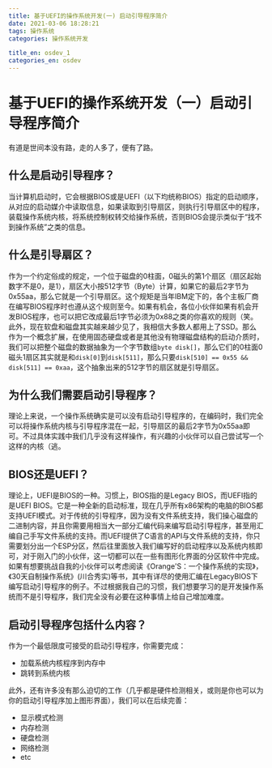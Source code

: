```yaml
---
title: 基于UEFI的操作系统开发(一) 启动引导程序简介
date: 2021-03-06 18:28:21
tags: 操作系统
categories: 操作系统开发

title_en: osdev_1
categories_en: osdev
---
```

#  基于UEFI的操作系统开发（一）启动引导程序简介

有道是世间本没有路，走的人多了，便有了路。

## 什么是启动引导程序？

当计算机启动时，它会根据BIOS或是UEFI（以下均统称BIOS）指定的启动顺序，从对应的启动媒介中读取信息，如果读取到引导扇区，则执行引导扇区中的程序，装载操作系统内核，将系统控制权转交给操作系统，否则BIOS会提示类似于“找不到操作系统”之类的信息。

## 什么是引导扇区？

作为一个约定俗成的规定，一个位于磁盘的0柱面，0磁头的第1个扇区（扇区起始数字不是0，是1），扇区大小按512字节（Byte）计算，如果它的最后2字节为0x55aa，那么它就是一个引导扇区。这个规矩是当年IBM定下的，各个主板厂商在编写BIOS程序时也遵从这个规则至今。如果有机会，各位小伙伴如果有机会开发BIOS程序，也可以把它改成最后1字节必须为0x88之类的你喜欢的规则（笑。 此外，现在软盘和磁盘其实越来越少见了，我相信大多数人都用上了SSD。那么作为一个概念扩展，在使用固态硬盘或者是其他没有物理磁盘结构的启动介质时，我们可以把整个磁盘的数据抽象为一个字节数组```byte disk[]```，那么它们的0柱面0磁头1扇区其实就是和```disk[0]```到```disk[511]```，那么只要```disk[510] == 0x55 && disk[511] == 0xaa```，这个抽象出来的512字节的扇区就是引导扇区。

## 为什么我们需要启动引导程序？

理论上来说，一个操作系统确实是可以没有启动引导程序的，在编码时，我们完全可以将操作系统内核与引导程序混在一起，引导扇区的最后2字节为0x55aa即可。不过具体实践中我们几乎没有这样操作，有兴趣的小伙伴可以自己尝试写一个这样的内核（逃。

## BIOS还是UEFI？

理论上，UEFI是BIOS的一种。习惯上，BIOS指的是Legacy BIOS，而UEFI指的是UEFI BIOS。它是一种全新的启动标准，现在几乎所有x86架构的电脑的BIOS都支持UEFI模式。对于传统的引导程序，因为没有文件系统支持，我们操心磁盘的二进制内容，并且你需要用相当大一部分汇编代码来编写启动引导程序，甚至用汇编自己手写文件系统的支持。而UEFI提供了C语言的API与文件系统的支持，你只需要划分出一个ESP分区，然后往里面放入我们编写好的启动程序以及系统内核即可，对于刚入门的小伙伴，这一切都可以在一些有图形化界面的分区软件中完成。如果有想要挑战自我的小伙伴可以考虑阅读《Orange'S：一个操作系统的实现》，《30天自制操作系统》(川合秀实)等书，其中有详尽的使用汇编在LegacyBIOS下编写启动引导程序的例子。不过根据我自己的习惯，我们想要学习的是开发操作系统而不是引导程序，我们完全没有必要在这种事情上给自己增加难度。

## 启动引导程序包括什么内容？

作为一个最低限度可接受的启动引导程序，你需要完成：

- 加载系统内核程序到内存中
- 跳转到系统内核

此外，还有许多没有那么迫切的工作（几乎都是硬件检测相关，或则是你也可以为你的启动引导程序加上图形界面），我们可以在后续完善：

- 显示模式检测
- 内存检测
- 硬盘检测
- 网络检测
- etc